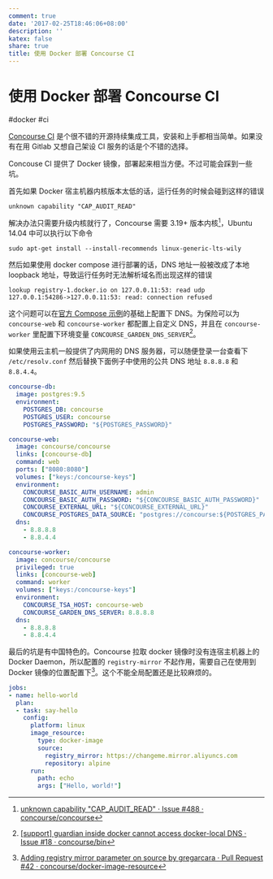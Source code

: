 ```yaml
---
comment: true
date: '2017-02-25T18:46:06+08:00'
description: ''
katex: false
share: true
title: 使用 Docker 部署 Concourse CI
---
```


# 使用 Docker 部署 Concourse CI

#docker #ci

[Concourse CI](https://concourse-ci.org/) 是个很不错的开源持续集成工具，安装和上手都相当简单。如果没有在用 Gitlab 又想自己架设 CI 服务的话是个不错的选择。

Concouse CI 提供了 Docker 镜像，部署起来相当方便。不过可能会踩到一些坑。

<!--more-->

首先如果 Docker 宿主机器内核版本太低的话，运行任务的时候会碰到这样的错误

    unknown capability "CAP_AUDIT_READ"

解决办法只需要升级内核就行了，Concourse 需要 3.19+ 版本内核[^1]，Ubuntu 14.04 中可以执行以下命令

    sudo apt-get install --install-recommends linux-generic-lts-wily 

然后如果使用 docker compose 进行部署的话，DNS 地址一般被改成了本地 loopback 地址，导致运行任务时无法解析域名而出现这样的错误

    lookup registry-1.docker.io on 127.0.0.11:53: read udp 127.0.0.1:54286->127.0.0.11:53: read: connection refused

这个问题可以在[官方 Compose 示例](https://concourse-ci.org/install.html)的基础上配置下 DNS。为保险可以为 `concourse-web` 和 `concourse-worker` 都配置上自定义 DNS，并且在 `concourse-worker` 里配置下环境变量 `CONCOURSE_GARDEN_DNS_SERVER`[^2]。

如果使用云主机一般提供了内网用的 DNS 服务器，可以随便登录一台查看下 `/etc/resolv.conf` 然后替换下面例子中使用的公共 DNS 地址 `8.8.8.8` 和 `8.8.4.4`。

``` yaml
concourse-db:
  image: postgres:9.5
  environment:
    POSTGRES_DB: concourse
    POSTGRES_USER: concourse
    POSTGRES_PASSWORD: "${POSTGRES_PASSWORD}"

concourse-web:
  image: concourse/concourse
  links: [concourse-db]
  command: web
  ports: ["8080:8080"]
  volumes: ["keys:/concourse-keys"]
  environment:
    CONCOURSE_BASIC_AUTH_USERNAME: admin
    CONCOURSE_BASIC_AUTH_PASSWORD: "${CONCOURSE_BASIC_AUTH_PASSWORD}"
    CONCOURSE_EXTERNAL_URL: "${CONCOURSE_EXTERNAL_URL}"
    CONCOURSE_POSTGRES_DATA_SOURCE: "postgres://concourse:${POSTGRES_PASSWORD}@concourse-db:5432/concourse?sslmode=disable"
  dns:
    - 8.8.8.8
    - 8.8.4.4

concourse-worker:
  image: concourse/concourse
  privileged: true
  links: [concourse-web]
  command: worker
  volumes: ["keys:/concourse-keys"]
  environment:
    CONCOURSE_TSA_HOST: concourse-web
    CONCOURSE_GARDEN_DNS_SERVER: 8.8.8.8
  dns:
    - 8.8.8.8
    - 8.8.4.4
```

最后的坑是有中国特色的。Concourse 拉取 docker 镜像时没有连宿主机器上的 Docker Daemon，所以配置的 `registry-mirror` 不起作用，需要自己在使用到 Docker 镜像的位置配置下[^3]。这个不能全局配置还是比较麻烦的。

``` yaml
jobs:
- name: hello-world
  plan:
  - task: say-hello
    config:
      platform: linux
      image_resource:
        type: docker-image
        source:
          registry_mirror: https://changeme.mirror.aliyuncs.com
          repository: alpine
      run:
        path: echo
        args: ["Hello, world!"]
```

[^1]: [unknown capability "CAP_AUDIT_READ" · Issue #488 · concourse/concourse]( https://github.com/concourse/concourse/issues/488#issuecomment-229209912 )
[^2]: [\[support\] guardian inside docker cannot access docker-local DNS · Issue #18 · concourse/bin]( https://github.com/concourse/bin/issues/18 )
[^3]: [Adding registry mirror parameter on source by gregarcara · Pull Request #42 · concourse/docker-image-resource]( https://github.com/concourse/docker-image-resource/pull/42 )
